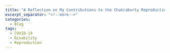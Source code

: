 ```yaml
---
title: "A Reflection on My Contributions to the Chakraborty Reproduction Study"
excerpt_separator: "<!--more-->"
categories:
  - Blog
tags:
  - COVID-19
  - Disability
  - Reproduction
---
```

